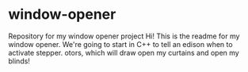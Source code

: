 # window-opener
Repository for my window opener project
Hi! This is the readme for my window opener. We're going to start in C++ to tell an edison when to activate stepper. otors, which will draw open my curtains and open my blinds!

